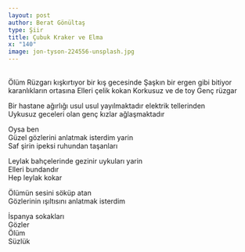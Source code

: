 ```yaml
---
layout: post
author: Berat Gönültaş
type: Şiir
title: Çubuk Kraker ve Elma
x: "140"
image: jon-tyson-224556-unsplash.jpg
---
```

<br/>
Ölüm  
Rüzgarı kışkırtıyor bir kış gecesinde  
Şaşkın bir ergen gibi bitiyor karanlıkların ortasına  
Elleri çelik kokan  
Korkusuz ve de toy  
Genç rüzgar  

Bir hastane ağırlığı usul usul yayılmaktadır elektrik tellerinden  
Uykusuz geceleri olan genç kızlar ağlaşmaktadır  

Oysa ben  
Güzel gözlerini anlatmak isterdim yarin  
Saf şirin ipeksi ruhundan taşanları  

Leylak bahçelerinde gezinir uykuları yarin  
Elleri bundandır  
Hep leylak kokar  

Ölümün sesini söküp atan  
Gözlerinin ışıltısını anlatmak isterdim  

İspanya sokakları  
Gözler  
Ölüm  
Süzlük  
